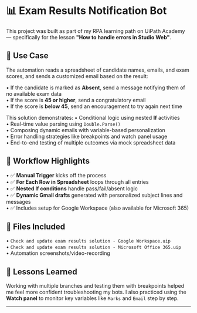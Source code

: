 # 📊 Exam Results Notification Bot

This project was built as part of my RPA learning path on UiPath Academy — specifically for the lesson **"How to handle errors in Studio Web"**.

## 🧠 Use Case
The automation reads a spreadsheet of candidate names, emails, and exam scores, and sends a customized email based on the result:

• If the candidate is marked as **Absent**, send a message notifying them of no available exam data  
• If the score is **45 or higher**, send a congratulatory email  
• If the score is **below 45**, send an encouragement to try again next time

This solution demonstrates:
• Conditional logic using nested **If** activities  
• Real-time value parsing using `Double.Parse()`  
• Composing dynamic emails with variable-based personalization  
• Error handling strategies like breakpoints and watch panel usage  
• End-to-end testing of multiple outcomes via mock spreadsheet data

## 🧪 Workflow Highlights
• ✅ **Manual Trigger** kicks off the process  
• ✅ **For Each Row in Spreadsheet** loops through all entries  
• ✅ **Nested If conditions** handle pass/fail/absent logic  
• ✅ **Dynamic Gmail drafts** generated with personalized subject lines and messages  
• ✅ Includes setup for Google Workspace (also available for Microsoft 365)

## 🧰 Files Included
• `Check and update exam results solution - Google Workspace.uip`  
• `Check and update exam results solution - Microsoft Office 365.uip`  
• Automation screenshots/video-recording

## 🙌 Lessons Learned
Working with multiple branches and testing them with breakpoints helped me feel more confident troubleshooting my bots. I also practiced using the **Watch panel** to monitor key variables like `Marks` and `Email` step by step.

---
